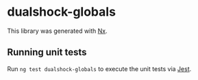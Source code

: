 # dualshock-globals

This library was generated with [Nx](https://nx.dev).

## Running unit tests

Run `ng test dualshock-globals` to execute the unit tests via [Jest](https://jestjs.io).
